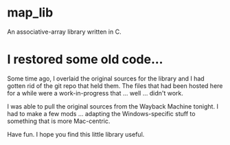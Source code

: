 # map_lib
An associative-array library written in C.

# I restored some old code...

Some time ago, I overlaid the original sources for the library and I had gotten rid of the git repo that held them. The files that had been hosted here for a while were a work-in-progress that ... well ... didn't work.

I was able to pull the original sources from the Wayback Machine tonight.  I had to make a few mods ... adapting the Windows-specific stuff to something that is more Mac-centric.

Have fun. I hope you find this little library useful.
